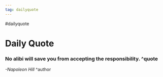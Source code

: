 ```yaml
---
tag: dailyquote
---
```


#dailyquote

# Daily Quote

### No alibi will save you from accepting the responsibility. ^quote
*-Napoleon Hill* ^author
